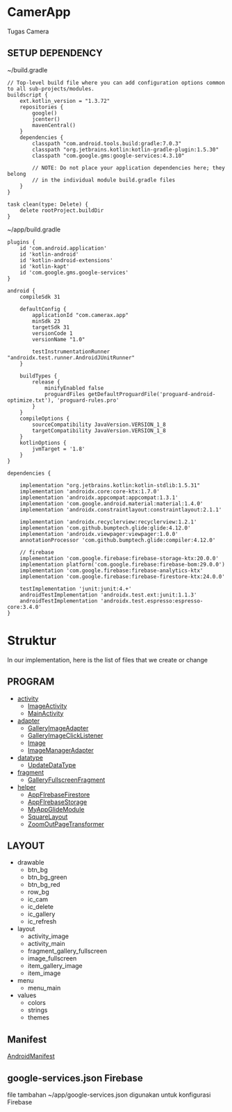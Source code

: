 # CamerApp
 Tugas Camera

## SETUP DEPENDENCY

~/build.gradle
```
// Top-level build file where you can add configuration options common to all sub-projects/modules.
buildscript {
    ext.kotlin_version = "1.3.72"
    repositories {
        google()
        jcenter()
        mavenCentral()
    }
    dependencies {
        classpath "com.android.tools.build:gradle:7.0.3"
        classpath "org.jetbrains.kotlin:kotlin-gradle-plugin:1.5.30"
        classpath "com.google.gms:google-services:4.3.10"

        // NOTE: Do not place your application dependencies here; they belong
        // in the individual module build.gradle files
    }
}

task clean(type: Delete) {
    delete rootProject.buildDir
}
```
~/app/build.gradle
```
plugins {
    id 'com.android.application'
    id 'kotlin-android'
    id 'kotlin-android-extensions'
    id 'kotlin-kapt'
    id 'com.google.gms.google-services'
}

android {
    compileSdk 31

    defaultConfig {
        applicationId "com.camerax.app"
        minSdk 23
        targetSdk 31
        versionCode 1
        versionName "1.0"

        testInstrumentationRunner "androidx.test.runner.AndroidJUnitRunner"
    }

    buildTypes {
        release {
            minifyEnabled false
            proguardFiles getDefaultProguardFile('proguard-android-optimize.txt'), 'proguard-rules.pro'
        }
    }
    compileOptions {
        sourceCompatibility JavaVersion.VERSION_1_8
        targetCompatibility JavaVersion.VERSION_1_8
    }
    kotlinOptions {
        jvmTarget = '1.8'
    }
}

dependencies {

    implementation "org.jetbrains.kotlin:kotlin-stdlib:1.5.31"
    implementation 'androidx.core:core-ktx:1.7.0'
    implementation 'androidx.appcompat:appcompat:1.3.1'
    implementation 'com.google.android.material:material:1.4.0'
    implementation 'androidx.constraintlayout:constraintlayout:2.1.1'

    implementation 'androidx.recyclerview:recyclerview:1.2.1'
    implementation 'com.github.bumptech.glide:glide:4.12.0'
    implementation 'androidx.viewpager:viewpager:1.0.0'
    annotationProcessor 'com.github.bumptech.glide:compiler:4.12.0'

    // firebase
    implementation 'com.google.firebase:firebase-storage-ktx:20.0.0'
    implementation platform('com.google.firebase:firebase-bom:29.0.0')
    implementation 'com.google.firebase:firebase-analytics-ktx'
    implementation 'com.google.firebase:firebase-firestore-ktx:24.0.0'

    testImplementation 'junit:junit:4.+'
    androidTestImplementation 'androidx.test.ext:junit:1.1.3'
    androidTestImplementation 'androidx.test.espresso:espresso-core:3.4.0'
}
```

# Struktur
In our implementation, here is the list of files that we create or change

## PROGRAM

- <a href="/app/src/main/java/com/camerax/app/activity/">activity</a>
    - <a href="/app/src/main/java/com/camerax/app/activity/ImageActivity.kt">ImageActivity</a>
    - <a href="/app/src/main/java/com/camerax/app/activity/ImageActivity.kt">MainActivity</a>
- <a href="/app/src/main/java/com/camerax/app/adapter/">adapter</a>
    - <a href="/app/src/main/java/com/camerax/app/adapter/GalleryImageAdapter.kt">GalleryImageAdapter</a>
    - <a href="/app/src/main/java/com/camerax/app/adapter/GalleryImageClickListener.kt">GalleryImageClickListener</a>
    - <a href="/app/src/main/java/com/camerax/app/adapter/Image.kt">Image</a>
    - <a href="/app/src/main/java/com/camerax/app/adapter/ImageManagerAdapter.kt">ImageManagerAdapter</a>
- <a href="/app/src/main/java/com/camerax/app/datatype/">datatype</a>
    - <a href="/app/src/main/java/com/camerax/app/datatype/UpdateDataType.kt">UpdateDataType</a>
- <a href="/app/src/main/java/com/camerax/app/fragment/">fragment</a>
    - <a href="/app/src/main/java/com/camerax/app/fragment/GalleryFullscreenFragment.kt">GalleryFullscreenFragment</a>
- <a href="/app/src/main/java/com/camerax/app/helper/">helper</a>
    - <a href="/app/src/main/java/com/camerax/app/helper/AppFIrebaseFirestore.kt">AppFIrebaseFirestore</a>
    - <a href="/app/src/main/java/com/camerax/app/helper/AppFIrebaseStorage.kt">AppFIrebaseStorage</a>
    - <a href="/app/src/main/java/com/camerax/app/helper/MyAppGlideModule.kt">MyAppGlideModule</a>
    - <a href="/app/src/main/java/com/camerax/app/helper/SquareLayout.kt">SquareLayout</a>
    - <a href="/app/src/main/java/com/camerax/app/helper/ZoomOutPageTransformer.kt">ZoomOutPageTransformer</a>

## LAYOUT

- drawable
    - btn_bg
    - btn_bg_green
    - btn_bg_red
    - row_bg
    - ic_cam
    - ic_delete
    - ic_gallery
    - ic_refresh
- layout
    - activity_image
    - activity_main
    - fragment_gallery_fullscreen
    - image_fullscreen
    - item_gallery_image
    - item_image
- menu
    - menu_main
- values
    - colors
    - strings
    - themes

## Manifest
<a href="/app/src/main/AndroidManifest.xml">AndroidManifest</a>

## google-services.json Firebase
 file tambahan ~/app/google-services.json digunakan untuk konfigurasi Firebase